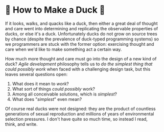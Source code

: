 # 🦆 How to Make a Duck 🦆

If it looks, walks, and quacks like a duck, then either a great deal of thought
and care went into determining and replicating the observable properties
of ducks, or else it's a duck. Unfortunately ducks do not grow on source trees by chance
(despite the prevalence of duck-typed programming systems) so we programmers are stuck
with the former option: exercising thought and care when we'd like to make something
act a certain way.

How much more thought and care must go into the design of a new kind of duck?
*Agile development* philosophy tells us to *do the simplest thing
that could possibly work* when faced with a challenging design task,
but this leaves several questions open:
1. What does it mean to *work*?
2. What sort of things *could possibly* work?
3. Among all conceivable solutions, which is *simplest*?
4. What does "*simplest*" even mean?

Of course real ducks were not designed:
they are the product of countless generations of sexual reproduction and millions of years of environmental selection pressures.
I don't have quite so much time, so instead I read, think, and write.

